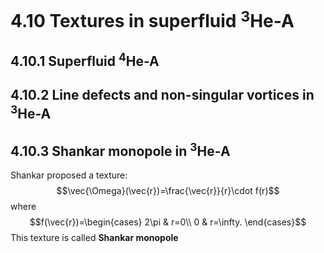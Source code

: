 # 4.10 Textures in superfluid $^3$He-A

## 4.10.1 Superfluid $^4$He-A

## 4.10.2 Line defects and non-singular vortices in $^3$He-A

## 4.10.3 Shankar monopole in $^3$He-A
Shankar proposed a texture:
$$\vec{\Omega}(\vec{r})=\frac{\vec{r}}{r}\cdot f(r)$$
where
$$f(\vec{r})=\begin{cases}
    2\pi & r=0\\
    0    & r=\infty.
\end{cases}$$
This texture is called **Shankar monopole**